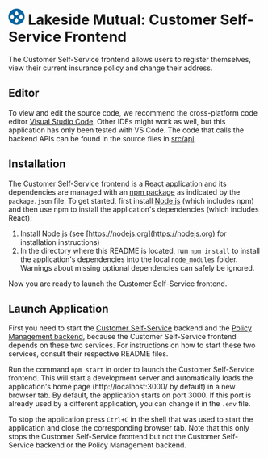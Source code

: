 # ![Lakeside Mutual Logo](../resources/logo-32x32.png) Lakeside Mutual: Customer Self-Service Frontend

The Customer Self-Service frontend allows users to register themselves, view their current insurance policy and change their address.

## Editor

To view and edit the source code, we recommend the cross-platform code editor [Visual Studio Code](https://code.visualstudio.com/). Other IDEs might work as well, but this application has only been tested with VS Code. The code that calls the backend APIs can be found in the source files in [src/api](src/api).

## Installation

The Customer Self-Service frontend is a [React](https://reactjs.org/) application and its dependencies are managed with an [npm package](https://www.npmjs.com/) as indicated by the `package.json` file. To get started, first install [Node.js](https://nodejs.org) (which includes npm) and then use npm to install the application's dependencies (which includes React):

1.  Install Node.js (see [https://nodejs.org](https://nodejs.org) for installation instructions)
2.  In the directory where this README is located, run `npm install` to install the application's dependencies into the local `node_modules` folder. Warnings about missing optional dependencies can safely be ignored.

Now you are ready to launch the Customer Self-Service frontend.

## Launch Application

First you need to start the [Customer Self-Service](../customer-self-service-backend) backend and the [Policy Management backend](../policy-management-backend), because the Customer Self-Service frontend depends on these two services. For instructions on how to start these two services, consult their respective README files.

Run the command `npm start` in order to launch the Customer Self-Service frontend. This will start a development server and automatically loads the application's home page (http://localhost:3000/ by default) in a new browser tab. By default, the application starts on port 3000. If this port is already used by a different application, you can change it in the `.env` file.

To stop the application press `Ctrl+C` in the shell that was used to start the application and close the corresponding browser tab. Note that this only stops the Customer Self-Service frontend but not the Customer Self-Service backend or the Policy Management backend.
